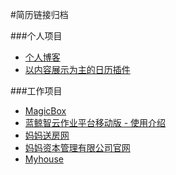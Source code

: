 #简历链接归档

###个人项目
* [个人博客](http:www.sephenry.me "个人博客")
* [以内容展示为主的日历插件](https://github.com/HenryYong/Calendar "日历插件")

###工作项目
* [MagicBox](http://o.bkclouds.cc/static_api/v3/index.html "MagicBox")
* [蓝鲸智云作业平台移动版 - 使用介绍](http://mp.weixin.qq.com/s?__biz=MjM5NTcxMTE2Nw==&mid=2653115126&idx=1&sn=ccd4be434179ca5d8f38c3dbca624a6a&chksm=bd23a3268a542a3055831eb19fa16e4e35f8790d35b7eb17933f0d6a83898a415d6c66128731&mpshare=1&scene=1&srcid=1126mWQ2DMh2BKKOBVCIIJtM#rd "ijobs")
* [妈妈送房网](http://m.mmsfang.com "妈妈送房网")
* [妈妈资本管理有限公司官网](http://m.88mmmoney.com "妈妈资本管理有限公司官网")
* [Myhouse](http://www.house114.com.cn/ "Myhouse")
